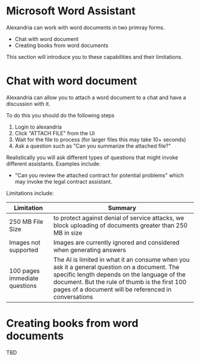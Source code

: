 # Microsoft Word Assistant

Alexandria can work with word documents in two primray forms. 

* Chat with word document
* Creating books from word documents

This section will introduce you to these capabilities and their limitations.

# Chat with word document

Alexandria can allow you to attach a word document to a chat and have a discussion with it. 

To do this you should do the following steps

1. Login to alexandria
1. Click "ATTACH FILE" from the UI
1. Wait for the file to process (for larger files this may take 10+ seconds)
1. Ask a question such as "Can you summarize the attached file?"

Realistically you will ask different types of questions that might invoke different assistants. Examples include:

* "Can you review the attached contract for potential problems" which may invoke the legal contract assistant. 

Limitations include:

| Limitation | Summary |
|------------|---------|
| 250 MB File Size | to protect against denial of service attacks, we block uploading of documents greater than 250 MB in size |
| Images not supported | Images are currently ignored and considered when generating answers |
| 100 pages immediate questions | The AI is limited in what it an consume when you ask it a general question on a document. The specific length depends on the language of the document. But the rule of thumb is the first 100 pages of a document will be referenced in conversations |  

# Creating books from word documents

TBD